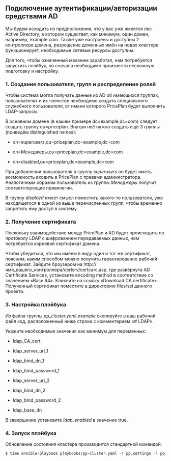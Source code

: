 ## Подключение аутентификации/авторизации средствами AD

Мы будем исходить из предположения, что у вас уже имеется лес Active Directory,
в котором существет, как минимум, один домен, например, example.com. Также
уже настроены и доступны 2 контроллера домена, разрешение доменных имён на
нодах кластера функционирует, необходимые сетевые ресурсы доступны.

Для того, чтобы означенный механим заработал, нам потребуется запустить
плэйбук, но сначала необходимо произвести несложную подготовку и настройку.

### 1. Создание пользователя, групп и распределение ролей

Чтобы система могла получать данные из AD об имеющихся группах, пользователях
и их членстве необходимо создать специального служебного пользователя, от имени
которого PricePlan будет выполнять LDAP-запросы.

В основном домене (в нашем примере dc=example,dc=com) следует создать группу
ou=priceplan. Внутри неё нужно создать ещё 3 группы (приведём distinguished
names):

* cn=superusers,ou=priceplan,dc=example,dc=com

* cn=Менеджеры,ou=priceplan,dc=example,dc=com

* cn=disabled,ou=priceplan,dc=example,dc=com

При добавлении пользователя в группу *superusers* он будет иметь возможность
входить в PricePlan с правами администратора. Аналогичным образом пользователь
из группы *Менеджеры* получит соответствующие привилегии.

В группу *disabled* имеет смысл поместить какого-то пользователя, уже
находящегося в одной из выше перечисленных групп, чтобы временно запретить ему
доступ в систему.

### 2. Получение сертификата

Поскольку взаимодействие между PricePlan и AD будет происходить по протоколу
LDAP с шифрованием передаваемых данных, нам потребуется корневой сертификат
домена.

Чтобы убедиться, что мы имеем в виду один и тот же сертификат, поясним, каким
способом можно получить гарантированно рабочий сертификат. Зайдите броузером
на http://имя_вашего_контроллера/certsrv/certcarc.asp, где развёрнута AD
Certificate Services, установите encoding method в соответствие со значением
«Base 64». Кликните на ссылку «Download CA certificate». Полученный сертификат
поместите в директорию files/ssl данного проекта.

### 3. Настройка плэйбука

Из файла группы *pp_cluster.yaml.example* скопируйте в ваш рабочий файл код,
расположенный ниже строки с комментарием «# LDAP».

Укажите необходимые значения как минимум для переменных:

* ldap_CA_cert

* ldap_server_uri_1

* ldap_bind_dn_1

* ldap_bind_password_1

* ldap_server_uri_2

* ldap_bind_dn_2

* ldap_bind_password_2

* ldap_base_dn

В завершение установите *ldap_enabled* в значение true.

### 4. Запуск плэйбука

Обновление состояния кластера производится стандартной командой:

```bash
$ time ansible-playbook playbooks/pp-cluster.yaml -t pp,settings -l pp_cluster
```

